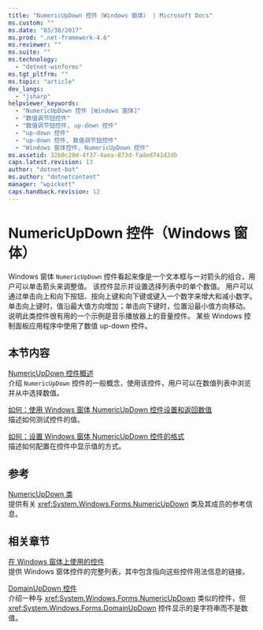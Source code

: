 ```yaml
---
title: "NumericUpDown 控件（Windows 窗体） | Microsoft Docs"
ms.custom: ""
ms.date: "03/30/2017"
ms.prod: ".net-framework-4.6"
ms.reviewer: ""
ms.suite: ""
ms.technology: 
  - "dotnet-winforms"
ms.tgt_pltfrm: ""
ms.topic: "article"
dev_langs: 
  - "jsharp"
helpviewer_keywords: 
  - "NumericUpDown 控件 [Windows 窗体]"
  - "数值调节钮控件"
  - "数值调节钮控件, up-down 控件"
  - "up-down 控件"
  - "up-down 控件, 数值调节钮控件"
  - "Windows 窗体控件, NumericUpDown 控件"
ms.assetid: 32b0c20d-4f37-4aea-873d-faded741d2db
caps.latest.revision: 13
author: "dotnet-bot"
ms.author: "dotnetcontent"
manager: "wpickett"
caps.handback.revision: 12
---
```

# NumericUpDown 控件（Windows 窗体）
Windows 窗体 `NumericUpDown` 控件看起来像是一个文本框与一对箭头的组合，用户可以单击箭头来调整值。  该控件显示并设置选择列表中的单个数值。  用户可以通过单击向上和向下按钮、按向上键和向下键或键入一个数字来增大和减小数字。  单击向上键时，值沿最大值方向增加；单击向下键时，位置沿最小值方向移动。  说明此类控件很有用的一个示例是音乐播放器上的音量控件。  某些 Windows 控制面板应用程序中使用了数值 up\-down 控件。  
  
## 本节内容  
 [NumericUpDown 控件概述](../../../../docs/framework/winforms/controls/numericupdown-control-overview-windows-forms.md)  
 介绍 `NumericUpDown` 控件的一般概念，使用该控件，用户可以在数值列表中浏览并从中选择数值。  
  
 [如何：使用 Windows 窗体 NumericUpDown 控件设置和返回数值](../../../../docs/framework/winforms/controls/set-and-return-numeric-values-with-wf-numericupdown-control.md)  
 描述如何测试控件的值。  
  
 [如何：设置 Windows 窗体 NumericUpDown 控件的格式](../../../../docs/framework/winforms/controls/how-to-set-the-format-for-the-windows-forms-numericupdown-control.md)  
 描述如何配置在控件中显示值的方式。  
  
## 参考  
 [NumericUpDown 类](frlrfSystemWindowsFormsNumericUpDownClassTopic)  
 提供有关 <xref:System.Windows.Forms.NumericUpDown> 类及其成员的参考信息。  
  
## 相关章节  
 [在 Windows 窗体上使用的控件](../../../../docs/framework/winforms/controls/controls-to-use-on-windows-forms.md)  
 提供 Windows 窗体控件的完整列表，其中包含指向这些控件用法信息的链接。  
  
 [DomainUpDown 控件](../../../../docs/framework/winforms/controls/domainupdown-control-windows-forms.md)  
 介绍一种与 <xref:System.Windows.Forms.NumericUpDown> 类似的控件，但 <xref:System.Windows.Forms.DomainUpDown> 控件显示的是字符串而不是数值。